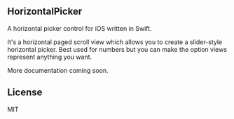 ## HorizontalPicker


A horizontal picker control for iOS written in Swift.

It's a horizontal paged scroll view which allows you to create a slider-style horizontal picker.
Best used for numbers but you can make the option views represent anything you want.

More documentation coming soon.


## License

MIT